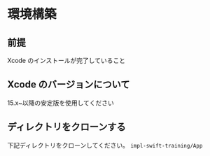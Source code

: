# 環境構築

## 前提

Xcode のインストールが完了していること

## Xcode のバージョンについて

15.x~以降の安定版を使用してください

## ディレクトリをクローンする

下記ディレクトリをクローンしてください。
`impl-swift-training/App`
